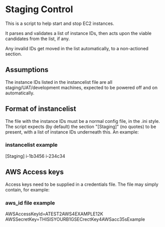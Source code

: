 # Staging Control #
This is a script to help start and stop EC2 instances.

It parses and validates a list of instance IDs,
then acts upon the viable candidates from the list, if any.

Any invalid IDs get moved in the list automatically, to a non-actioned section.


## Assumptions ##
The instance IDs listed in the instancelist file are all
staging/UAT/development machines, expected to be powered
off and on automatically.


## Format of instancelist ##
The file with the instance IDs must be a normal config file,
in the .ini style. The script expects (by default) the section
"[Staging]" (no quotes) to be present, with a list of instance IDs
underneath this. An example:
### instancelist example ###
[Staging]
i-1b3456
i-234c34


## AWS Access keys ##
Access keys need to be supplied in a credentials file.
The file may simply contain, for example:
### aws_id file example ###
AWSAccessKeyId=ATEST2AWS4EXAMPLE12K
AWSSecretKey=THISISYOURB1GSECrectKey4AWSacc35sExample


